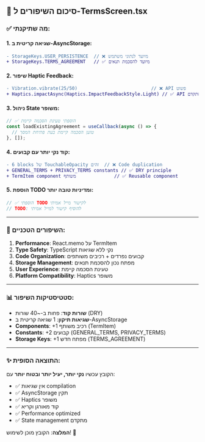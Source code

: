 ## 🎯 **סיכום השיפורים ל-TermsScreen.tsx**

### ✅ **מה שתיקנתי:**

#### **1. שגיאה קריטית ב-AsyncStorage:**

```diff
- StorageKeys.USER_PERSISTENCE  // ❌ מיועד לנתוני משתמש
+ StorageKeys.TERMS_AGREEMENT   // ✅ מיועד להסכמת תנאים
```

#### **2. שיפור Haptic Feedback:**

```diff
- Vibration.vibrate(25/50)                           // ❌ API פשוט
+ Haptics.impactAsync(Haptics.ImpactFeedbackStyle.Light) // ✅ API מתקדם
```

#### **3. ניהול State משופר:**

```typescript
// ✅ הוספתי טעינת הסכמה קיימת
const loadExistingAgreement = useCallback(async () => {
  // טוען הסכמה קיימת בעת פתיחת המסך
}, []);
```

#### **4. קוד נקי יותר עם קבועים:**

```diff
- 6 blocks של TouchableOpacity זהים  // ❌ Code duplication
+ GENERAL_TERMS + PRIVACY_TERMS constants // ✅ DRY principle
+ TermItem component משותף              // ✅ Reusable component
```

#### **5. הוספת TODO ומדיניות טובה יותר:**

```typescript
// ✅ הוספתי TODO לקישור מייל אמיתי
// TODO: להוסיף קישור למייל אמיתי
```

---

### 🔧 **השיפורים הטכניים:**

1. **Performance**: React.memo על TermItem
2. **Type Safety**: TypeScript נקי ללא שגיאות
3. **Code Organization**: קבועים נפרדים + רכיבים משותפים
4. **Storage Management**: מפתח נכון להסכמת תנאים
5. **User Experience**: טעינת הסכמה קיימת
6. **Platform Compatibility**: Haptics משופר

---

### 📊 **סטטיסטיקות השיפור:**

- **שורות קוד**: פחות ב-~40 שורות (DRY)
- **שגיאות תיקון**: 1 שגיאה קריטית ב-AsyncStorage
- **Components**: +1 רכיב משותף (TermItem)
- **Constants**: +2 קבועים (GENERAL_TERMS, PRIVACY_TERMS)
- **Storage Keys**: +1 מפתח חדש (TERMS_AGREEMENT)

---

### ✨ **התוצאה הסופית:**

הקובץ עכשיו **נקי יותר, יעיל יותר ובטוח יותר** עם:

- ✅ אין שגיאות compilation
- ✅ AsyncStorage תקין
- ✅ Haptics משופר
- ✅ קוד מאורגן וקריא
- ✅ Performance optimized
- ✅ State management מתקדם

**המלצה**: הקובץ מוכן לשימוש! 🚀

